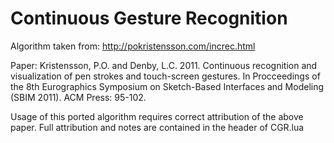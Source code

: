 Continuous Gesture Recognition
==============================

Algorithm taken from: http://pokristensson.com/increc.html

Paper: Kristensson, P.O. and Denby, L.C. 2011. Continuous recognition and visualization 
of pen strokes and touch-screen gestures. In Procceedings of the 8th Eurographics
Symposium on Sketch-Based Interfaces and Modeling (SBIM 2011). ACM Press: 95-102.
 
Usage of this ported algorithm requires correct attribution of the above paper. Full
attribution and notes are contained in the header of CGR.lua
